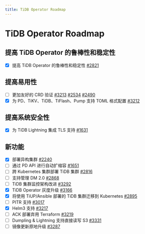 ```yaml
---
title: TiDB Operator Roadmap
---
```


# TiDB Operator Roadmap

## 提高 TiDB Operator 的鲁棒性和稳定性

- [x] 提高 TiDB Operator 的鲁棒性和稳定性 [#2821](https://github.com/pingcap/tidb-operator/issues/2821)

## 提高易用性

- [ ] 更加友好的 CRD 验证 [#3213](https://github.com/pingcap/tidb-operator/issues/3213) [#2534](https://github.com/pingcap/tidb-operator/issues/2534) [#2490](https://github.com/pingcap/tidb-operator/issues/2490)
- [x] 为 PD、TiKV、TiDB、TiFlash、Pump 支持 TOML 格式配置 [#3212](https://github.com/pingcap/tidb-operator/issues/3212)

## 提高系统安全性

- [x] 为 TiDB Lightning 集成 TLS 支持 [#1631](https://github.com/pingcap/tidb-operator/issues/1631)

## 新功能

- [x] 部署异构集群 [#2240](https://github.com/pingcap/tidb-operator/issues/2240)
- [ ] 通过 PD API 进行自动扩缩容 [#1651](https://github.com/pingcap/tidb-operator/issues/1651)
- [ ] 跨 Kubernetes 集群部署 TiDB 集群 [#2816](https://github.com/pingcap/tidb-operator/issues/2816)
- [ ] 支持管理 DM 2.0 [#2868](https://github.com/pingcap/tidb-operator/issues/2868)
- [ ] TiDB 集群监控架构改进 [#3292](https://github.com/pingcap/tidb-operator/issues/3292)
- [x] TiDB Operator 灰度升级 [#3166](https://github.com/pingcap/tidb-operator/issues/3166)
- [x] 将使用 TiUP/Ansible 部署的 TiDB 集群迁移到 Kubernetes [#2895](https://github.com/pingcap/tidb-operator/issues/2895)
- [ ] PITR 支持 [#3017](https://github.com/pingcap/tidb-operator/issues/3017)
- [x] Helm3 支持 [#3217](https://github.com/pingcap/tidb-operator/issues/3217)
- [ ] ACK 部署弃用 Terraform [#3219](https://github.com/pingcap/tidb-operator/issues/3219)
- [ ] Dumpling & Lightning 支持直接读写 S3 [#3331](https://github.com/pingcap/tidb-operator/issues/3331)
- [ ] 镜像更新原地升级 [#3287](https://github.com/pingcap/tidb-operator/issues/3287)
